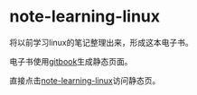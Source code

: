 note-learning-linux
===================

将以前学习linux的笔记整理出来，形成这本电子书。

电子书使用[gitbook](http://www.gitbook.io/)生成静态页面。

直接点击[note-learning-linux](http://xionglie.github.io/note-learning-linux/)访问静态页。
